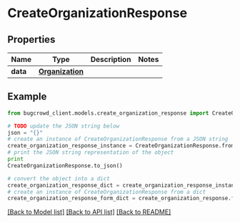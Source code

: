 # CreateOrganizationResponse


## Properties

Name | Type | Description | Notes
------------ | ------------- | ------------- | -------------
**data** | [**Organization**](Organization.md) |  | 

## Example

```python
from bugcrowd_client.models.create_organization_response import CreateOrganizationResponse

# TODO update the JSON string below
json = "{}"
# create an instance of CreateOrganizationResponse from a JSON string
create_organization_response_instance = CreateOrganizationResponse.from_json(json)
# print the JSON string representation of the object
print
CreateOrganizationResponse.to_json()

# convert the object into a dict
create_organization_response_dict = create_organization_response_instance.to_dict()
# create an instance of CreateOrganizationResponse from a dict
create_organization_response_form_dict = create_organization_response.from_dict(create_organization_response_dict)
```
[[Back to Model list]](../README.md#documentation-for-models) [[Back to API list]](../README.md#documentation-for-api-endpoints) [[Back to README]](../README.md)


